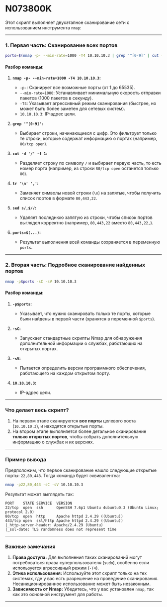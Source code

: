 # N073800K
Этот скрипт выполняет двухэтапное сканирование сети с использованием инструмента `nmap`:

---

### **1. Первая часть: Сканирование всех портов**
```bash
ports=$(nmap -p- --min-rate=1000 -T4 10.10.10.3 | grep '^[0-9]' | cut -d '/' -f 1 | tr '\n' ',' | sed s/,$//)
```

#### Разбор команды:
1. **`nmap -p- --min-rate=1000 -T4 10.10.10.3`:**
   - `-p-`: Сканирует все возможные порты (от 1 до 65535).
   - `--min-rate=1000`: Устанавливает минимальную скорость отправки пакетов (1000 пакетов в секунду).
   - `-T4`: Указывает агрессивный режим сканирования (быстрее, но может быть более заметен для сетевых систем).
   - `10.10.10.3`: IP-адрес цели.

2. **`grep '^[0-9]'`:**
   - Выбирает строки, начинающиеся с цифр. Это фильтрует только те строки, которые содержат информацию о портах (например, `80/tcp open`).

3. **`cut -d '/' -f 1`:**
   - Разделяет строку по символу `/` и выбирает первую часть, то есть номер порта (например, из строки `80/tcp open` останется только `80`).

4. **`tr '\n' ','`:**
   - Заменяет символы новой строки (`\n`) на запятые, чтобы получить список портов в формате `80,443,22`.

5. **`sed s/,$//`:**
   - Удаляет последнюю запятую из строки, чтобы список портов выглядел корректно (например, `80,443,22` вместо `80,443,22,`).

6. **`ports=$(...)`:**
   - Результат выполнения всей команды сохраняется в переменную `ports`.

---

### **2. Вторая часть: Подробное сканирование найденных портов**
```bash
nmap -p$ports -sC -sV 10.10.10.3
```

#### Разбор команды:
1. **`-p$ports`:**
   - Указывает, что нужно сканировать только те порты, которые были найдены в первой части (хранятся в переменной `$ports`).

2. **`-sC`:**
   - Запускает стандартные скрипты Nmap для обнаружения дополнительной информации о службах, работающих на открытых портах.

3. **`-sV`:**
   - Пытается определить версии программного обеспечения, работающего на каждом открытом порту.

4. **`10.10.10.3`:**
   - IP-адрес цели.

---

### **Что делает весь скрипт?**
1. На первом этапе сканируются **все порты** целевого хоста (`10.10.10.3`), и находятся открытые порты.
2. На втором этапе выполняется более детальное сканирование **только открытых портов**, чтобы собрать дополнительную информацию о службах и их версиях.

---

### **Пример вывода**
Предположим, что первое сканирование нашло следующие открытые порты: `22,80,443`. Тогда команда будет эквивалентна:
```bash
nmap -p22,80,443 -sC -sV 10.10.10.3
```

Результат может выглядеть так:
```
PORT    STATE SERVICE  VERSION
22/tcp  open  ssh      OpenSSH 7.6p1 Ubuntu 4ubuntu0.3 (Ubuntu Linux; protocol 2.0)
80/tcp  open  http     Apache httpd 2.4.29 ((Ubuntu))
443/tcp open  ssl/http Apache httpd 2.4.29 ((Ubuntu))
|_http-server-header: Apache/2.4.29 (Ubuntu)
|_ssl-date: TLS randomness does not represent time
```

---

### **Важные замечания**
1. **Права доступа:** Для выполнения таких сканирований могут потребоваться права суперпользователя (`sudo`), особенно если используется агрессивный режим (`-T4`).
2. **Этика использования:** Используйте этот скрипт только на тех системах, где у вас есть разрешение на проведение сканирования. Несанкционированное использование может быть незаконным.
3. **Зависимость от Nmap:** Убедитесь, что у вас установлен `nmap`, так как это основной инструмент для работы.

---
